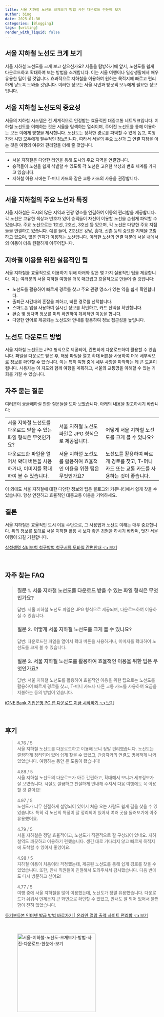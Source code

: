 ```yaml
---
title: 서울 지하철 노선도 크게보기 방법 사진 다운로드 한눈에 보기
author: bing
date: 2025-01-30
categories: [Blogging]
tags: [writing]
render_with_liquid: false
---
```



<h2 id='서울_지하철_노선도_크게_보기'>서울 지하철 노선도 크게 보기</h2>

<p>서울 지하철 노선도를 크게 보고 싶으신가요? 서울을 탐방하기에 앞서, 노선도를 쉽게 다운로드하고 확대하여 보는 방법을 소개합니다. 이는 서울 여행이나 일상생활에서 매우 유용한 팁이 될 것입니다. 효과적으로 지하철을 이용하여 원하는 목적지에 빠르고 편리하게 닿도록 도와줄 것입니다. 이러한 정보는 서울 시민과 방문객 모두에게 필요한 정보입니다.</p>

<h2 id='서울_지하철_노선도의_중요성'>서울 지하철 노선도의 중요성</h2>

<p>서울의 지하철 시스템은 전 세계적으로 인정받는 효율적인 대중교통 네트워크입니다. 지하철 노선도를 이해하는 것은 서울을 탐색하는 열쇠이며, 주어진 노선도를 통해 이용하는 모든 이에게 방향을 제시합니다. 노선도는 정확한 경로를 파악할 수 있게 돕고, 여행자와 시민 모두에게 필수적인 정보입니다. 따라서 서울의 주요 노선과 그 연결 지점을 아는 것은 여행의 여유와 편리함을 더해 줄 것입니다.</p>

<hr />

<ul>
    <li>서울 지하철은 다양한 라인을 통해 도시의 주요 지역을 연결합니다.</li>
    <li>승객들이 노선을 쉽게 식별할 수 있도록 각 노선은 고유한 색상과 번호 체계를 가지고 있습니다.</li>
    <li>지하철 이용 시에는 T-머니 카드와 같은 교통 카드의 사용을 권장합니다.</li>
</ul>

<hr />

<h2 id='서울_지하철의_주요_노선과_특징'>서울 지하철의 주요 노선과 특징</h2>

<p>서울 지하철은 도시의 많은 지역과 관광 명소를 연결하여 이동의 편리함을 제공합니다. 각 노선은 고유한 색상과 번호가 있어 승객들이 자신이 이용할 노선을 손쉽게 파악할 수 있습니다. 주요 노선으로는 1호선, 2호선, 3호선 등 있으며, 각 노선은 다양한 주요 지점들을 연결하고 있습니다. 예를 들어, 2호선은 강남, 홍대, 신촌 등의 중요한 지역을 포함하고 있으며, 많은 인파가 이용하는 노선입니다. 이러한 노선의 연결 덕분에 서울 내에서의 이동이 더욱 원활하게 이루어집니다.</p>

<h2 id='지하철_이용을_위한_실용적인_팁'>지하철 이용을 위한 실용적인 팁</h2>

<p>서울 지하철을 효율적으로 이용하기 위해 아래와 같은 몇 가지 실용적인 팁을 제공합니다. 이는 여러분의 서울 지하철 여행을 더욱 매끄럽고 효율적으로 만들어 줄 것입니다:</p>

<ul>
    <li>노선도를 활용하여 빠르게 경로를 찾고 주요 관광 명소가 있는 역을 쉽게 확인합니다.</li>
    <li>출퇴근 시간대의 혼잡을 피하고, 빠른 경로를 선택합니다.</li>
    <li>스마트폰 앱을 사용하여 실시간 정보를 확인하고, 카드 잔액을 확인합니다.</li>
    <li>환승 및 정차역 정보를 미리 확인하여 계획적인 이동을 합니다.</li>
    <li>다양한 언어로 제공되는 노선도와 안내를 활용하여 정보 접근성을 높입니다.</li>
</ul>

<h2 id='노선도_다운로드_방법'>노선도 다운로드 방법</h2>

<p>서울 지하철 노선도는 JPG 형식으로 제공되어, 간편하게 다운로드하여 활용할 수 있습니다. 파일을 다운로드 받은 후, 해당 파일을 열고 확대 버튼을 사용하여 더욱 세부적으로 정보를 확인할 수 있습니다. 이는 특히 여행 중에 세부 사항을 파악하는 데 큰 도움이 됩니다. 사용자는 이 지도와 함께 여행을 계획하고, 서울의 교통망을 이해할 수 있는 기회를 가질 수 있습니다.</p>

<h2 id='자주_묻는_질문'>자주 묻는 질문</h2>

<p>여러분이 궁금해하실 만한 질문들을 모아 보았습니다. 아래의 내용을 참고하시기 바랍니다:</p>

<table>
    <tr>
        <td>서울 지하철 노선도를 다운로드 받을 수 있는 파일 형식은 무엇인가요?</td>
        <td>서울 지하철 노선도 파일은 JPG 형식으로 제공됩니다.</td>
        <td>어떻게 서울 지하철 노선도를 크게 볼 수 있나요?</td>
    </tr>
    <tr>
        <td>다운로드한 파일을 열어서 확대 버튼을 사용하거나, 이미지를 확대하여 볼 수 있습니다.</td>
        <td>서울 지하철 노선도를 활용하여 효율적인 이용을 위한 팁은 무엇인가요?</td>
        <td>노선도를 활용하여 빠르게 경로를 찾고, T-머니 카드 또는 교통 카드를 사용하는 것이 좋습니다.</td>
    </tr>
</table>

<p>이 외에도 서울 지하철에 대한 다양한 정보와 팁은 블로그와 커뮤니티에서 쉽게 찾을 수 있습니다. 항상 안전하고 효율적인 대중교통 이용을 기억하세요.</p>

<h2 id='결론'>결론</h2>

<p>서울 지하철은 효율적인 도시 이동 수단으로, 그 사용법과 노선도 이해는 매우 중요합니다. 위의 정보를 토대로 서울 지하철 활용 시 보다 좋은 경험을 하시기 바라며, 멋진 서울 여행이 되길 기원합니다.</p>


<p><a class="click-button" title="삼성생명 실비보험 청구방법 청구서류 모바일 간편안내" href="https://somered.github.io/posts/%EC%82%BC%EC%84%B1%EC%83%9D%EB%AA%85-%EC%8B%A4%EB%B9%84%EB%B3%B4%ED%97%98-%EC%B2%AD%EA%B5%AC%EB%B0%A9%EB%B2%95-%EC%B2%AD%EA%B5%AC%EC%84%9C%EB%A5%98-%EB%AA%A8%EB%B0%94%EC%9D%BC-%EA%B0%84%ED%8E%B8%EC%95%88%EB%82%B4/" rel="dofollow">삼성생명 실비보험 청구방법 청구서류 모바일 간편안내 👈 보기</a></p><br>
<h2 id='자주_찾는_FAQ'>자주 찾는 FAQ</h2>
<div itemscope="" itemtype="https://schema.org/FAQPage"> 
<blockquote> 
<div itemscope="" itemprop="mainEntity" itemtype="https://schema.org/Question"> 
<h3 itemprop="name">질문 1. 서울 지하철 노선도를 다운로드 받을 수 있는 파일 형식은 무엇인가요?</h3> 
<div itemscope="" itemprop="acceptedAnswer" itemtype="https://schema.org/Answer"> 
<span itemprop="text"> 
<p>답변: 서울 지하철 노선도 파일은 JPG 형식으로 제공되며, 다운로드하여 이용하실 수 있습니다.</p> 
</span> 
</div> 
</div> 

<div itemscope="" itemprop="mainEntity" itemtype="https://schema.org/Question"> 
<h3 itemprop="name">질문 2. 어떻게 서울 지하철 노선도를 크게 볼 수 있나요?</h3> 
<div itemscope="" itemprop="acceptedAnswer" itemtype="https://schema.org/Answer"> 
<span itemprop="text"> 
<p>답변: 다운로드한 파일을 열어서 확대 버튼을 사용하거나, 이미지를 확대하여 노선도를 크게 볼 수 있습니다.</p> 
</span> 
</div> 
</div> 

<div itemscope="" itemprop="mainEntity" itemtype="https://schema.org/Question"> 
<h3 itemprop="name">질문 3. 서울 지하철 노선도를 활용하여 효율적인 이용을 위한 팁은 무엇인가요?</h3> 
<div itemscope="" itemprop="acceptedAnswer" itemtype="https://schema.org/Answer"> 
<span itemprop="text"> 
<p>답변: 서울 지하철 노선도를 활용하여 효율적인 이용을 위한 팁으로는 노선도를 활용하여 빠르게 경로를 찾고, T-머니 카드나 다른 교통 카드를 사용하여 요금을 지불하는 등의 방법이 있습니다.</p> 
</span> 
</div> 
</div> 

</blockquote> 
</div>
<p><a class="click-button" title="iONE Bank 기업은행 PC 앱 다운로드 지금 시작하기" href="https://somered.github.io/posts/iONE-Bank-%EA%B8%B0%EC%97%85%EC%9D%80%ED%96%89-PC-%EC%95%B1-%EB%8B%A4%EC%9A%B4%EB%A1%9C%EB%93%9C-%EC%A7%80%EA%B8%88-%EC%8B%9C%EC%9E%91%ED%95%98%EA%B8%B0/" rel="dofollow">iONE Bank 기업은행 PC 앱 다운로드 지금 시작하기 👈 보기</a></p><br>
<h2 id='후기'>후기</h2>
<div itemscope itemtype="https://schema.org/Product">
  <blockquote>
  <div itemprop="review" itemscope itemtype="https://schema.org/Review">
      <div itemprop="reviewRating" itemscope itemtype="https://schema.org/Rating"> <span itemprop="ratingValue">4.76</span> / <span itemprop="bestRating">5</span> </div>
      <span itemprop="reviewBody">서울 지하철 노선도를 다운로드하고 이용해 보니 정말 편리했습니다. 노선도는 깔끔하게 정리되어 있어 쉽게 찾을 수 있었고, 관광지와의 연결도 명확하게 나와 있었습니다. 여행하는 동안 큰 도움이 됐습니다!</span>
  </div>
  <br>
  <div itemprop="review" itemscope itemtype="https://schema.org/Review">
      <div itemprop="reviewRating" itemscope itemtype="https://schema.org/Rating"> <span itemprop="ratingValue">4.88</span> / <span itemprop="bestRating">5</span> </div>
      <span itemprop="reviewBody">서울 지하철 노선도의 다운로드가 아주 간편하고, 확대해서 보니까 세부정보가 잘 보였습니다. 시설도 깔끔하고 친절하게 안내해 주셔서 다음 여행에도 꼭 이용할 것 같아요!</span>
  </div>
  <br>
  <div itemprop="review" itemscope itemtype="https://schema.org/Review">
      <div itemprop="reviewRating" itemscope itemtype="https://schema.org/Rating"> <span itemprop="ratingValue">4.97</span> / <span itemprop="bestRating">5</span> </div>
      <span itemprop="reviewBody">노선도가 너무 친절하게 설명되어 있어서 처음 오는 사람도 쉽게 길을 찾을 수 있었습니다. 특히 각 노선의 특징이 잘 정리되어 있어서 여러 곳을 둘러보기에 아주 유용했어요.</span>
  </div>
  <br>
  <div itemprop="review" itemscope itemtype="https://schema.org/Review">
      <div itemprop="reviewRating" itemscope itemtype="https://schema.org/Rating"> <span itemprop="ratingValue">4.79</span> / <span itemprop="bestRating">5</span> </div>
      <span itemprop="reviewBody">서울 지하철은 정말 효율적이고, 노선도가 직관적으로 잘 구성되어 있네요. 지하철역도 깨끗하고 이용하기 편했습니다. 생긴 대로 기다리지 않고 빠르게 목적지에 도착할 수 있어서 좋았어요.</span>
  </div>
  <br>
  <div itemprop="review" itemscope itemtype="https://schema.org/Review">
      <div itemprop="reviewRating" itemscope itemtype="https://schema.org/Rating"> <span itemprop="ratingValue">4.98</span> / <span itemprop="bestRating">5</span> </div>
      <span itemprop="reviewBody">지하철 이용이 처음이라 걱정했는데, 제공된 노선도를 통해 쉽게 경로를 찾을 수 있었습니다. 또한, 안내 직원들이 친절해서 도와주셔서 감사했습니다. 다음 번에도 다시 방문하고 싶어요!</span>
  </div>
  <br>
  <div itemprop="review" itemscope itemtype="https://schema.org/Review">
      <div itemprop="reviewRating" itemscope itemtype="https://schema.org/Rating"> <span itemprop="ratingValue">4.77</span> / <span itemprop="bestRating">5</span> </div>
      <span itemprop="reviewBody">여행 중에 서울 지하철을 많이 이용했는데, 노선도가 정말 유용했습니다. 다운로드가 쉬워서 언제든지 큰 화면으로 확인할 수 있었고, 안내도 잘 되어 있어서 불편함이 전혀 없었습니다.</span>
  </div>
  </blockquote>
</div>
<p><a class="click-button" title="등기부등본 인터넷 발급 방법 바로가기 | 온라인 열람 출력 사이트 편리함" href="https://somered.github.io/posts/%EB%93%B1%EA%B8%B0%EB%B6%80%EB%93%B1%EB%B3%B8-%EC%9D%B8%ED%84%B0%EB%84%B7-%EB%B0%9C%EA%B8%89-%EB%B0%A9%EB%B2%95-%EB%B0%94%EB%A1%9C%EA%B0%80%EA%B8%B0-%EC%98%A8%EB%9D%BC%EC%9D%B8-%EC%97%B4%EB%9E%8C-%EC%B6%9C%EB%A0%A5-%EC%82%AC%EC%9D%B4%ED%8A%B8-%ED%8E%B8%EB%A6%AC%ED%95%A8/" rel="dofollow">등기부등본 인터넷 발급 방법 바로가기 | 온라인 열람 출력 사이트 편리함 👈 보기</a></p><br>
<figure class="image"><img src="https://somered.github.io/assets/img/thumbnail/서울-지하철-노선도-크게보기-방법-사진-다운로드-한눈에-보기.webp" alt="서울-지하철-노선도-크게보기-방법-사진-다운로드-한눈에-보기" width="256" height="256"></figure>